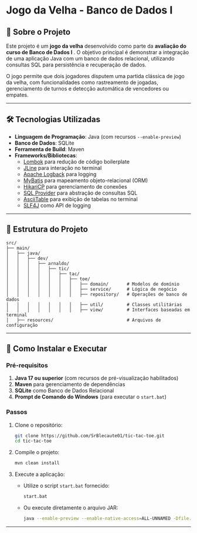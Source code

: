# Jogo da Velha - Banco de Dados I

## 📜 Sobre o Projeto
Este projeto é um **jogo da velha** desenvolvido como parte da **avaliação do curso de Banco de Dados I** . 
O objetivo principal é demonstrar a integração de uma aplicação Java com um banco de dados relacional, 
utilizando consultas SQL para persistência e recuperação de dados.

O jogo permite que dois jogadores disputem uma partida clássica de jogo da velha, com funcionalidades 
como rastreamento de jogadas, gerenciamento de turnos e detecção automática de vencedores ou empates.

---

## 🛠️ Tecnologias Utilizadas
- **Linguagem de Programação**: Java (com recursos `--enable-preview`)
- **Banco de Dados**: SQLite
- **Ferramenta de Build**: Maven
- **Frameworks/Bibliotecas**:
   - [Lombok](https://projectlombok.org/) para redução de código boilerplate
   - [JLine](https://jline.github.io/) para interação no terminal
   - [Apache Logback](https://logback.qos.ch/) para logging
   - [MyBatis](https://mybatis.org/) para mapeamento objeto-relacional (ORM)
   - [HikariCP](https://github.com/brettwooldridge/HikariCP) para gerenciamento de conexões
   - [SQL Provider](https://github.com/Jaoow/sql-provider) para abstração de consultas SQL
   - [AsciiTable](https://github.com/vdmeer/asciitable) para exibição de tabelas no terminal
   - [SLF4J](http://www.slf4j.org/) como API de logging

---

## 📂 Estrutura do Projeto
```
src/
├── main/
│   ├── java/
│   │   ├── dev/
│   │   │   ├── arnaldo/
│   │   │   │   ├── tic/
│   │   │   │   │   ├── tac/
│   │   │   │   │   │   ├── toe/
│   │   │   │   │   │   │   ├── domain/       # Modelos de domínio
│   │   │   │   │   │   │   ├── service/      # Lógica de negócio
│   │   │   │   │   │   │   ├── repository/   # Operações de banco de dados 
│   │   │   │   │   │   │   ├── util/         # Classes utilitárias 
│   │   │   │   │   │   │   ├── view/         # Interfaces baseadas em terminal
│   ├── resources/                            # Arquivos de configuração 
```

---

## 🚀 Como Instalar e Executar

### Pré-requisitos
1. **Java 17 ou superior** (com recursos de pré-visualização habilitados)
2. **Maven** para gerenciamento de dependências
3. **SQLite** como Banco de Dados Relacional
4. **Prompt de Comando do Windows** (para executar o `start.bat`)

### Passos
1. Clone o repositório:
   ```bash
   git clone https://github.com/SrBlecaute01/tic-tac-toe.git
   cd tic-tac-toe
   ```
   
2. Compile o projeto:
   ```bash
   mvn clean install
   ```

3. Execute a aplicação:
    - Utilize o script `start.bat` fornecido:
      ```bash
      start.bat
      ```
    - Ou execute diretamente o arquivo JAR:
      ```bash
      java --enable-preview --enable-native-access=ALL-UNNAMED -Dfile.encoding=UTF-8 -jar target/TicTacToe-1.0.0.jar
      ```

---